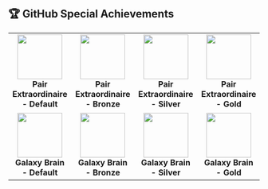 ## 🏆 GitHub Special Achievements

<table align="center" style="table-layout: fixed; width: 100%;">
  <tr>
    <!-- Pair Extraordinaire Badges -->
    <td align="center" width="140" height="140">
      <img src="https://github.githubassets.com/images/modules/profile/achievements/pair-extraordinaire-default.png" width="90" /><br />
      <b>Pair Extraordinaire - Default</b>
    </td>
    <td align="center" width="140" height="140">
      <img src="https://github.githubassets.com/images/modules/profile/achievements/pair-extraordinaire-bronze.png" width="90" /><br />
      <b>Pair Extraordinaire - Bronze</b>
    </td>
    <td align="center" width="140" height="140">
      <img src="https://github.githubassets.com/images/modules/profile/achievements/pair-extraordinaire-silver.png" width="90" /><br />
      <b>Pair Extraordinaire - Silver</b>
    </td>
    <td align="center" width="140" height="140">
      <img src="https://github.githubassets.com/images/modules/profile/achievements/pair-extraordinaire-gold.png" width="90" /><br />
      <b>Pair Extraordinaire - Gold</b>
    </td>
  </tr>
  <tr>
    <!-- Galaxy Brain Badges -->
    <td align="center" width="140" height="140">
      <img src="https://github.githubassets.com/images/modules/profile/achievements/galaxy-brain-default.png" width="90" /><br />
      <b>Galaxy Brain - Default</b>
    </td>
    <td align="center" width="140" height="140">
      <img src="https://github.githubassets.com/images/modules/profile/achievements/galaxy-brain-bronze.png" width="90" /><br />
      <b>Galaxy Brain - Bronze</b>
    </td>
    <td align="center" width="140" height="140">
      <img src="https://github.githubassets.com/images/modules/profile/achievements/galaxy-brain-silver.png" width="90" /><br />
      <b>Galaxy Brain - Silver</b>
    </td>
    <td align="center" width="140" height="140">
      <img src="https://github.githubassets.com/images/modules/profile/achievements/galaxy-brain-gold.png" width="90" /><br />
      <b>Galaxy Brain - Gold</b>
    </td>
  </tr>
</table>

